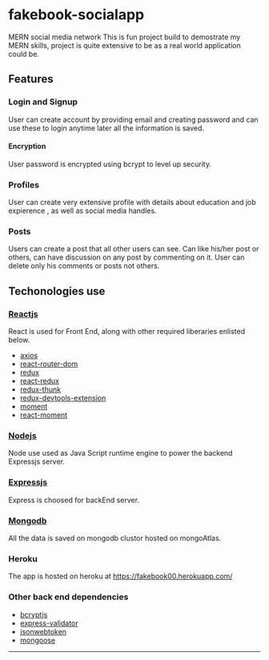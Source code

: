 # fakebook-socialapp
MERN social media network
This is fun project build to demostrate my MERN skills, project is quite extensive to be as a real world application could be.

## Features
### Login and Signup
User can create account by providing email and creating password and can use these to login anytime later all the information is saved.

#### Encryption 
User password is encrypted using bcrypt to level up security.

### Profiles
User can create very extensive profile with details about education and job expierence , as well as social media handles.

### Posts 
Users can create a post that all other users can see. Can like his/her post or others, can have discussion on any post by commenting on it.
User can delete only his comments or posts not others.

## Techonologies use


### [Reactjs](https://github.com/facebook/react) 
React is used for Front End, along with other required liberaries enlisted below.

* [axios](https://github.com/axios/axios)
* [react-router-dom](react-router-dom)
* [redux](https://github.com/reduxjs/redux)
* [react-redux](https://github.com/reduxjs/react-redux)
* [redux-thunk](https://github.com/reduxjs/redux-thunk)
* [redux-devtools-extension](https://github.com/zalmoxisus/redux-devtools-extension)
* [moment](https://github.com/moment/moment)
* [react-moment](https://github.com/headzoo/react-moment)

### [Nodejs](https://github.com/nodejs)
Node use used as Java Script runtime engine to power the backend Expressjs server.

### [Expressjs](github.com/expressjs/express)
Express is choosed for backEnd server.

### [Mongodb](https://github.com/mongodb/mongo)
All the data is saved on mongodb clustor hosted on mongoAtlas.

### Heroku 
The app is hosted on heroku at https://fakebook00.herokuapp.com/

### Other back end dependencies 
* [bcryptjs](https://github.com/dcodeIO/bcrypt.js/blob/master/README.md)
* [express-validator](https://github.com/express-validator/express-validator)
* [jsonwebtoken](https://github.com/auth0/node-jsonwebtoken)
* [mongoose](https://github.com/Automattic/mongoose)

---
